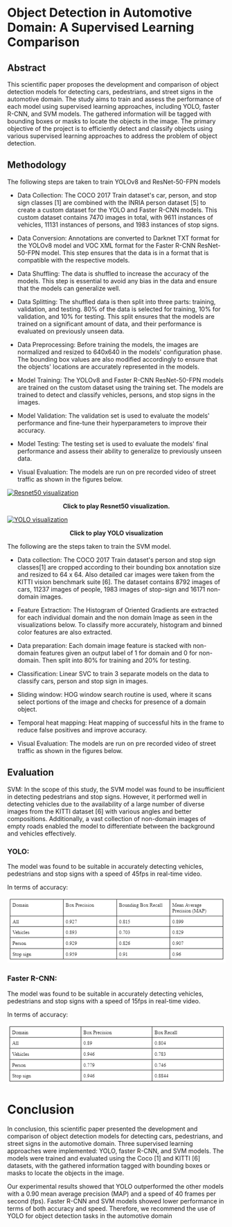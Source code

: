 # Object Detection in Automotive Domain: A Supervised Learning Comparison

## Abstract

 This scientific paper proposes the development and comparison of object detection models for detecting cars, pedestrians, and street signs in the automotive domain. The study aims to train and assess the performance of each model using supervised learning approaches, including YOLO, faster R-CNN, and SVM models. The gathered information will be tagged with bounding boxes or masks to locate the objects in the image. The primary objective of the project is to efficiently detect and classify objects using various supervised learning approaches to address the problem of object detection.

[//]: # (Image References)

[image1]: ./output_images/img1.PNG "Car Samples"
[image2]: ./output_images/img2.PNG "Non-car Samples"
[image3]: ./output_images/img3.PNG "HOG Comparison"
[image4]: ./output_images/img4.PNG "HOG Comparison"

## Methodology

The following steps are taken to train YOLOv8 and ResNet-50-FPN models 
* Data Collection: The COCO 2017 Train dataset's car, person, and stop sign classes [1] are combined with the INRIA person dataset [5] to create a custom dataset for the YOLO and Faster R-CNN models. This custom dataset contains 7470 images in total, with 9611 instances of vehicles, 11131 instances of persons, and 1983 instances of stop signs.

* Data Conversion: Annotations are converted to Darknet TXT format for the YOLOv8 model and VOC XML format for the Faster R-CNN ResNet-50-FPN model. This step ensures that the data is in a format that is compatible with the respective models.

* Data Shuffling: The data is shuffled to increase the accuracy of the models. This step is essential to avoid any bias in the data and ensure that the models can generalize well.

* Data Splitting: The shuffled data is then split into three parts: training, validation, and testing. 80% of the data is selected for training, 10% for validation, and 10% for testing. This split ensures that the models are trained on a significant amount of data, and their performance is evaluated on previously unseen data.

* Data Preprocessing: Before training the models, the images are normalized and resized to 640x640 in the models' configuration phase. The bounding box values are also modified accordingly to ensure that the objects' locations are accurately represented in the models.

* Model Training: The YOLOv8 and Faster R-CNN ResNet-50-FPN models are trained on the custom dataset using the training set. The models are trained to detect and classify vehicles, persons, and stop signs in the images.

* Model Validation: The validation set is used to evaluate the models' performance and fine-tune their hyperparameters to improve their accuracy.


* Model Testing: The testing set is used to evaluate the models' final performance and assess their ability to generalize to previously unseen data.

* Visual Evaluation: The models are run on pre recorded video of street traffic as shown in the figures below.

[![Resnet50 visualization](http://img.youtube.com/vi/EOq661_DQ4I/0.jpg)](https://youtu.be/EOq661_DQ4I "Resnet50 visualization")
<center><b>Click to play Resnet50 visualization.</b></center>


[![YOLO visualization](http://img.youtube.com/vi/SnlIH8-2X1Q/0.jpg)](https://youtu.be/SnlIH8-2X1Q "YOLO visualization")

<center><b>Click to play YOLO visualization</b></center>

The following are the steps taken to train the SVM model.
* Data collection: The COCO 2017 Train dataset's person and stop sign classes[1]  are cropped according to their bounding box annotation size and resized to 64 x 64. Also detailed car images were taken from the KITTI vision benchmark suite [6]. The dataset contains 8792 images of cars, 11237 images of people, 1983 images of stop-sign and 16171 non-domain images.

* Feature Extraction: The Histogram of Oriented Gradients are extracted for each individual domain and the non domain Image as seen in the visualizations below. To classify more accurately, histogram and binned color features are also extracted.

* Data preparation: Each domain image feature is stacked with non-domain features given an output label of 1 for domain and 0 for non-domain. Then split into 80% for training and 20% for testing.  

* Classification: Linear SVC to train 3 separate models on the data to classify cars, person and stop sign in images.

* Sliding window: HOG window search routine is used, where it scans select portions of the image and checks for presence of a domain object.

* Temporal heat mapping: Heat mapping of successful hits in the frame to reduce false positives and improve accuracy.

* Visual Evaluation: The models are run on pre recorded video of street traffic as shown in the figures below.

## Evaluation 
SVM:
In the scope of this study, the SVM model was found to be insufficient in detecting pedestrians and stop signs. However, it performed well in detecting vehicles due to the availability of a large number of diverse images from the KITTI dataset [6] with various angles and better compositions. Additionally, a vast collection of non-domain images of empty roads enabled the model to differentiate between the background and vehicles effectively.

### YOLO:
The model was found to be suitable in accurately detecting vehicles, pedestrians and stop signs with a speed of 45fps in real-time video.

In terms of accuracy:

![alt_text][image3]

### Faster R-CNN:
The model was found to be suitable in accurately detecting vehicles, pedestrians and stop signs with a speed of 15fps in real-time video.

In terms of accuracy:

![alt_text][image4]


# Conclusion 
In conclusion, this scientific paper presented the development and comparison of object detection models for detecting cars, pedestrians, and street signs in the automotive domain. Three supervised learning approaches were implemented: YOLO, faster R-CNN, and SVM models. The models were trained and evaluated using the Coco [1] and KITTI [6] datasets, with the gathered information tagged with bounding boxes or masks to locate the objects in the image. 

Our experimental results showed that YOLO outperformed the other models with a 0.90 mean average precision (MAP) and a speed of 40 frames per second (fps). Faster R-CNN and SVM models showed lower performance in terms of both accuracy and speed. Therefore, we recommend the use of YOLO for object detection tasks in the automotive domain


